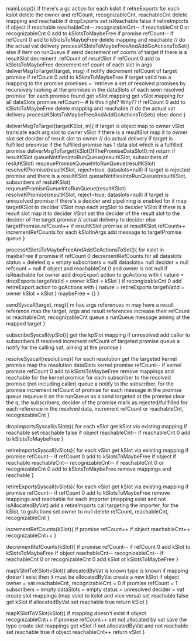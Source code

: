 
mainLoop(){
    if there's a gc action
        for each kslot
            if retireExports
                for each kslot delete the owner and refCount, recognizableCnt, reachableCnt
                delete mapping and reachable
            if dropExports
                set isReachable false
            if retireImports
                if object
                    if reachable
                        reachableCnt--
                    recognizableCnt--
                    if reachableCnt 0 or recognizableCnt 0
                        add to kSlotsToMaybeFree
                if promise
                    refCount--
                    if refCount 0
                        add to kSlotsToMaybeFree
                delete mapping and reachable
        // do the actual vat delivery
        processKSlotsToMaybeFreeAndAddGcActionsToSet()
    else if item on runQueue
        if send
            decrement ref counts of target
            if there is a resultSlot
                decrement .refCount of resultSlot
                if refCount 0
                    add to kSlotsToMaybeFree
            decrement ref count of each slot in args
            deliverMsgToTarget(target, msg)
        if notify
            decrement refCount of target promise
            if refCount 0
                add to kSlotsToMaybeFree
            if target vatId has a mapping to the promise
                promises = 'retrieve a set of resolved promises by recursively looking
                            at the promises in the dataSlots of each seen resolved promise'
                for each promise found
                    get vSlot mapping
                    get vSlot mapping for all dataSlots
                    promise.refCount-- # Is this right? Why??
                    if refCount 0
                        add to kSlotsToMaybeFree
                    delete mapping and reachable
                // do the actual vat delivery
        processKSlotsToMaybeFreeAndAddGcActionsToSet()
    else: done
}

deliverMsgToTarget(targetKSlot, m){
    if target is object
        map to owner vSlot
        translate each arg slot to owner vSlot
        if there is a resultSlot
            map it to owner slot
            set decider of result slot to owner
        // do actual delivery
    if target is fulfilled preomise
        if the fulfilled promise has 1 data slot which is a fulfilled promise
            deliverMsgToTarget(kSlotOfThePromiseDataSlot0,m)
            return
        if resultKSlot
            queueNotifiesIntoRunQueue(resultKSlot, subscribers of reslutKSlot)
            requeuePromiseQueueIntoRunQueue(resultKSlot)
            resolveKPromise(resultKSlot, reject=true, dataslots=null)
    if target is rejected promise and there is a resultKSlot
        queueNotifiesIntoRunQueue(resultKSlot, subscribers of reslutKSlot)
        requeuePromiseQueueIntoRunQueue(resultKSlot)
        resolveKPromise(resultKSlot, reject=true, dataslots=null) 
    if target is unresolved promise
        if there's a decider and pipelining is enabled for it
            map targetKSlot to decider VSlot
            map each argSlot to decider VSlot
            if there is a result slot
                map it to decider VSlot
                set the decider of the result slot to the decider of the target promise
            // actual delivery to decider
        else
            targetPromise.refCount++
            if resultKSlot
                promise at resultKSlot.refCount++
            incrementRefCounts for each kSlotInArgs
            add message to targetPromise queue
}

processKSlotsToMaybeFreeAndAddGcActionsToSet(){
    for kslot in maybeFree
        if promise
            if refCount 0
                decrementRefCounts for all dataslots
                status = deleted
                q = empty
                subscribers = nulll
                dataslots= null
                decider = null
                refcount = null
        if object and reachableCnt 0 and owner is not null
            if isReachable for owner
                add dropExport action to gcActions with {
                    nature = dropExports
                    targetVatId = owner
                    kSlot = kSlot
                }
            if recongizableCnt 0
                add retireExport action to gcActions with {
                    nature = retireExports
                    targetVatId = owner
                    kSlot = kSlot
                }
    maybeFree = {}
}

sendSyscall(target, msg){
    m has args references
    m may have a result reference
    map the target, args and result references
    increase their refCount or reachableCnt, recognizableCnt
    queue a runQueue message aiming at the mapped target
}

subscribeSyscall(vpSlot){
    get the kpSlot mapping
    if unresolved
        add caller to subscribers
    if resolved
        increment refCount of targeted promise
        queue a notify for the calling vat, aiming at the promise
}

resolveSyscall(resolutions){
    for each resolution
        get the targeted kernel promise
        map the resolution dataSlots
        kernel promise refCount--
        if kernel promise refCount 0
            add to kSlotsToMaybeFree
        remove mappings and reachable for the kernel promise
        for each subscriber to the resolved promise (not including caller)
            queue a notify to the subscriber, for the promise
            increment refCount of promise
        for each message in the promise queue
            requeue it on the runQueue as a send targeted at the promise
        clear the q, the subscribers, decider of the promise
        mark as rejected/fullfilled
        for each reference in the resolved data, increment refCount or reachableCnt, recognizableCnt
}

dropImportsSyscall(vSlots){
    for each vSlot
        get kSlot via existing mapping
        if reachable
            set reachable false
            if object
                reachableCnt--
                if reachableCnt 0
                    add to kSlotsToMaybeFree
}

retireImportsSyscall(vSlots){
    for each vSlot
        get kSlot via existing mapping
        if promise
            refCount--
            if refCount 0
                add to kSlotsToMaybeFree
        if object
            if reachable
                reachableCnt--
            recognizableCnt--
            if reachableCnt 0 or recognizableCnt 0
                add to kSlotsToMaybeFree
            remove mappings and reachable
}

retireExportsSyscall(vSlots){
    for each vSlot
        get kSlot via existing mapping
        if promise
            refCount--
            if refCount 0
                add to kSlotsToMaybeFree
        remove mappings and reachable
        for each importer (mapping exist and not isAllocatedByVat)
            add a retireImports call targeting the importer, for the kSlot, to gcActions
        set owner to null
        delete refCount, reachableCnt, recognizableCnt
}

incrementRefCounts(kSlot){
    if promise
        refCount++
    if object
        reachableCnt++
        recognizableCnt++
}

decrementRefCounts(kSlot){
    if promise
        refCount--
        if refCount 0
            add kSlot to kSlotsToMaybeFree
    if object
        reachableCnt--
        recognizableCnt--
        if reachableCnt 0 or recognizableCnt 0
            add kSlot ot kSlotsToMaybeFree
}

mapVSlotToKSlot(vSlot){
    allocatedByVat is known
    type is known
    if mapping doesn't exist then it must be allocatedByVat
        create a new kSlot
        if object
            owner = vat
            reachableCnt, recognizableCnt = 0
        if promise
            refCount = 1
            subscribers = empty
            dataSlots = empty
            status =  unresolved
            decider = vat
        create slot mappings (map vslot to kslot and vice versa)
        set reachable false
    get kSlot
    if allocatedByVat
        set reachable true
    return kSlot
}

mapKSlotToVSlot(kSlot){
    if mapping doesn't exist
        if object
            recognizableCnt++
        if promise
            refCount++
        set not allocated by vat
        save the type
        create slot mappings
    get vSlot
    if not allocatedByVat and not reachable
        set reachable true
        if object
            reachableCnt++
    return vSlot
}